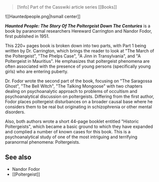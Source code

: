 > [!info] Part of the Casswiki article series [[Books]]

![[Hauntedpeople.png|hsmall center]]


_**Haunted People: The Story Of The Poltergeist Down The Centuries**_ is a book by paranormal researchers Hereward Carrington and Nandor Fodor, first published in 1951.

This 220+ pages book is broken down into two parts, with Part 1 being written by Dr. Carrington, which brings the reader to look at "The March of the Poltergeist", "The Phelps Case", "A Jinn in Transylvania", and "A Poltergeist in Mauritius". He emphasizes that poltergeist phenomena are often associated with the presence of young persons (specifically young girls) who are entering puberty.

Dr. Fodor wrote the second part of the book, focusing on "The Saragossa Ghost", "The Bell Witch", "The Talking Mongoose" with two chapters dealing on psychoanalytic approach to problems of occultism and psychoanalytical discussion on poltergeists. Differing from the first author, Fodor places poltergeist disturbances on a broader causal base where he considers them to be real but originating in schizophrenia or other mental disorders.

Also, both authors wrote a short 44-page booklet entitled "Historic Poltergeists", which became a basic ground to which they have expanded and complied a number of known cases for this book. This is a psychoanalytical study of one of the most intriguing and terrifying paranormal phenomena: Poltergeists.

See also
--------

*   Nandor Fodor
*   [[Poltergeist]]